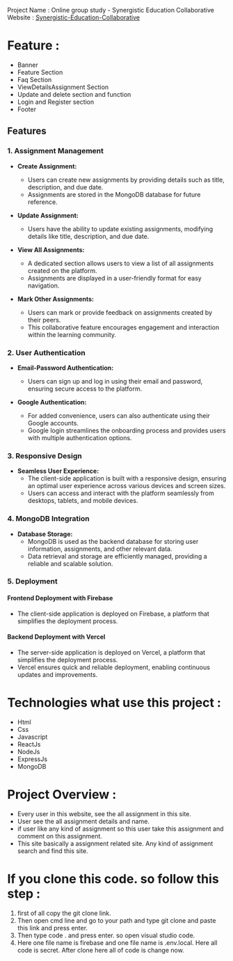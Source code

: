  <!-- Links live site : https://online-group-study-67ed0.web.app/ -->
<!-- #  Links live site : https://online-group-study-67ed0.firebaseapp.com/ -->
Project Name :  Online group study - Synergistic Education Collaborative
Website : [Synergistic-Education-Collaborative](https://online-group-study-67ed0.firebaseapp.com/)

# Feature  :

 - Banner
 - Feature Section
 - Faq Section
 - ViewDetailsAssignment Section
 - Update and delete section and function
 - Login and Register section
 - Footer


## Features

### 1. Assignment Management

- **Create Assignment:**
  - Users can create new assignments by providing details such as title, description, and due date.
  - Assignments are stored in the MongoDB database for future reference.

- **Update Assignment:**
  - Users have the ability to update existing assignments, modifying details like title, description, and due date.

- **View All Assignments:**
  - A dedicated section allows users to view a list of all assignments created on the platform.
  - Assignments are displayed in a user-friendly format for easy navigation.

- **Mark Other Assignments:**
  - Users can mark or provide feedback on assignments created by their peers.
  - This collaborative feature encourages engagement and interaction within the learning community.

### 2. User Authentication

- **Email-Password Authentication:**
  - Users can sign up and log in using their email and password, ensuring secure access to the platform.

- **Google Authentication:**
  - For added convenience, users can also authenticate using their Google accounts.
  - Google login streamlines the onboarding process and provides users with multiple authentication options.

### 3. Responsive Design

- **Seamless User Experience:**
  - The client-side application is built with a responsive design, ensuring an optimal user experience across various devices and screen sizes.
  - Users can access and interact with the platform seamlessly from desktops, tablets, and mobile devices.

### 4. MongoDB Integration

- **Database Storage:**
  - MongoDB is used as the backend database for storing user information, assignments, and other relevant data.
  - Data retrieval and storage are efficiently managed, providing a reliable and scalable solution.

### 5. Deployment

#### Frontend Deployment with Firebase

  - The client-side application is deployed on Firebase, a platform that simplifies the deployment process.

#### Backend Deployment with Vercel

  - The server-side application is deployed on Vercel, a platform that simplifies the deployment process.
  - Vercel ensures quick and reliable deployment, enabling continuous updates and improvements.
#  Technologies what use this project :

 - Html
 - Css
 - Javascript
 - ReactJs
 - NodeJs
 - ExpressJs
 - MongoDB


#  Project Overview :

 - Every user in this website, see the all assignment in this site.
 - User see the all assignment details and name.
 - if user like any kind of assignment so this user take this assignment and comment on this assignment.
 - This site basically a assignment related site. Any kind of assignment search and find this site.

#  If you clone this code. so follow this step :
1. first of all copy the git clone link.
2. Then open cmd line and go to your path and type git clone and paste this link and press enter.
3. Then type code . and press enter. so open visual studio code.
4. Here one file name is firebase and one file name is .env.local. Here all code is secret. After clone here all of code is change now.
   

